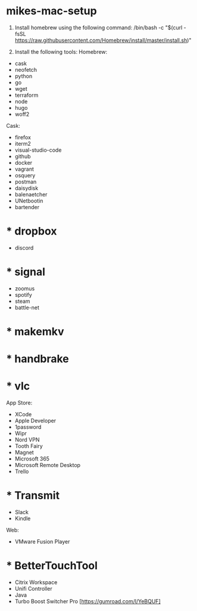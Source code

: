 # mikes-mac-setup

1. Install homebrew using the following command:
/bin/bash -c "$(curl -fsSL https://raw.githubusercontent.com/Homebrew/install/master/install.sh)"

2. Install the following tools:
Homebrew:
 * cask
 * neofetch
 * python
 * go
 * wget
 * terraform
 * node
 * hugo
 * woff2


Cask:
 * firefox
 * iterm2
 * visual-studio-code
 * github
 * docker
 * vagrant
 * osquery
 * postman
 * daisydisk
 * balenaetcher
 * UNetbootin
 * bartender
# * dropbox
 * discord
# * signal
 * zoomus
 * spotify
 * steam
 * battle-net
# * makemkv
# * handbrake
# * vlc


App Store:
 * XCode
 * Apple Developer
 * 1password
 * Wipr
 * Nord VPN
 * Tooth Fairy
 * Magnet
 * Microsoft 365
 * Microsoft Remote Desktop
 * Trello
# * Transmit
 * Slack
 * Kindle


Web:
 * VMware Fusion Player
# * BetterTouchTool
 * Citrix Workspace
 * Unifi Controller
 * Java
 * Turbo Boost Switcher Pro [https://gumroad.com/l/YeBQUF]
